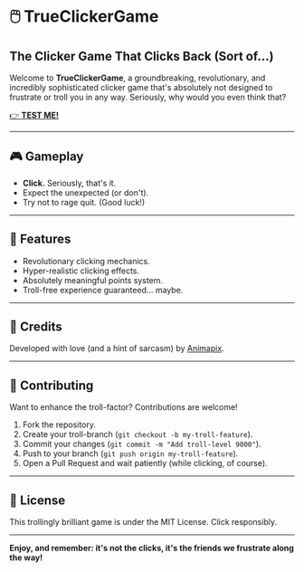 # 🖱️ TrueClickerGame

## The Clicker Game That Clicks Back (Sort of...)

Welcome to **TrueClickerGame**, a groundbreaking, revolutionary, and incredibly sophisticated clicker game that's absolutely not designed to frustrate or troll you in any way. Seriously, why would you even think that?

[👉 **TEST ME!**](https://animapix.github.io/TrueClickerGame/)

---

## 🎮 Gameplay

- **Click.** Seriously, that's it.
- Expect the unexpected (or don't).
- Try not to rage quit. (Good luck!)

---

## 🚀 Features

- Revolutionary clicking mechanics.
- Hyper-realistic clicking effects.
- Absolutely meaningful points system.
- Troll-free experience guaranteed... maybe.

---

## 📜 Credits

Developed with love (and a hint of sarcasm) by [Animapix](https://github.com/Animapix).

---

## 🤝 Contributing

Want to enhance the troll-factor? Contributions are welcome!

1. Fork the repository.
2. Create your troll-branch (`git checkout -b my-troll-feature`).
3. Commit your changes (`git commit -m "Add troll-level 9000"`).
4. Push to your branch (`git push origin my-troll-feature`).
5. Open a Pull Request and wait patiently (while clicking, of course).

---

## 📄 License

This trollingly brilliant game is under the MIT License. Click responsibly.

---

**Enjoy, and remember: it's not the clicks, it's the friends we frustrate along the way!**
